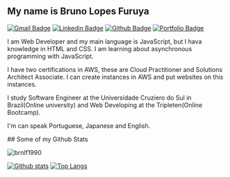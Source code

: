 
## My name is Bruno Lopes Furuya
[![Gmail Badge](https://img.shields.io/badge/-brnlf1990@gmail.com-c14438?style=flat&logo=Gmail&logoColor=white&link=mailto:brnlf1990@gmail.com)](mailto:brnlf1990@gmail.com) 
[![Linkedin Badge](https://img.shields.io/badge/-linkedin.com/in/brunolopes-furuya-242021230-0072b1?style=flat&logo=Linkedin&logoColor=white&link=https://www.linkedin.com/in/linkedin.com/in/brunolopes-furuya-242021230/)](https://www.linkedin.com/in/linkedin.com/in/brunolopes-furuya-242021230/)  [![Github Badge](https://img.shields.io/badge/-brnlf1990-grey?style=flat&logo=github&logoColor=white&link=https://github.com/brnlf1990/)](https://www.github.com/brnlf1990/) [![Portfolio Badge](https://img.shields.io/badge/portfolio-web-blue?style=flat&link=https://github.com/brnlf1990/)](https://github.com/brnlf1990/) <p align='left'>I am Web Developer and my main language is JavaScript, but I hava knowledge in HTML and CSS. I am learning about asynchronous programming  with JavaScript. 

I have two certifications in AWS, these are Cloud Practitioner and  Solutions Architect Associate. I can create instances in AWS and put websites on this instances.

I study Software Engineer at the Universidade Cruziero do Sul in Brazil(Online university) and Web Developing at the Tripleten(Online Bootcamp).

I'm can speak Portuguese, Japanese and English.
</p>
## Some of my Github Stats
<p align=left> <img src=https://komarev.com/ghpvc/?username=brnlf1990 alt=brnlf1990 /> </p>

[![Github stats](https://github-readme-stats.vercel.app/api?username=brnlf1990&show_icons=true&include_all_commits=true)](https://github.com/brnlf1990/github-readme-stats)
[![Top Langs](https://github-readme-stats.vercel.app/api/top-langs/?username=brnlf1990&layout=compact)](https://github.com/brnlf1990/github-readme-stats)
